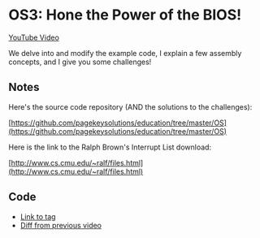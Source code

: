 # OS3: Hone the Power of the BIOS!

[YouTube Video](https://youtu.be/W3DdyiO3Fy8)

We delve into and modify the example code, I explain a few assembly concepts, and I give you some challenges!

## Notes

Here's the source code repository (AND the solutions to the challenges):

[https://github.com/pagekeysolutions/education/tree/master/OS](https://github.com/pagekeysolutions/education/tree/master/OS)

Here is the link to the Ralph Brown's Interrupt List download:

[http://www.cs.cmu.edu/~ralf/files.html](http://www.cs.cmu.edu/~ralf/files.html)

## Code

- [Link to tag](https://github.com/pagekeysolutions/pkos/releases/tag/vid%2Fos003)
- [Diff from previous video](https://github.com/pagekeysolutions/pkos/compare/vid/os002..vid/os003)
